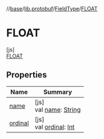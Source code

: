 //[base](../../../../index.md)/[lib.protobuf](../../index.md)/[FieldType](../index.md)/[FLOAT](index.md)

# FLOAT

[js]\
[FLOAT](index.md)

## Properties

| Name | Summary |
|---|---|
| [name](../../-wire-type/-f-i-x-e-d32/index.md#-372974862%2FProperties%2F-951264851) | [js]<br>val [name](../../-wire-type/-f-i-x-e-d32/index.md#-372974862%2FProperties%2F-951264851): [String](https://kotlinlang.org/api/latest/jvm/stdlib/kotlin/-string/index.html) |
| [ordinal](../../-wire-type/-f-i-x-e-d32/index.md#-739389684%2FProperties%2F-951264851) | [js]<br>val [ordinal](../../-wire-type/-f-i-x-e-d32/index.md#-739389684%2FProperties%2F-951264851): [Int](https://kotlinlang.org/api/latest/jvm/stdlib/kotlin/-int/index.html) |
